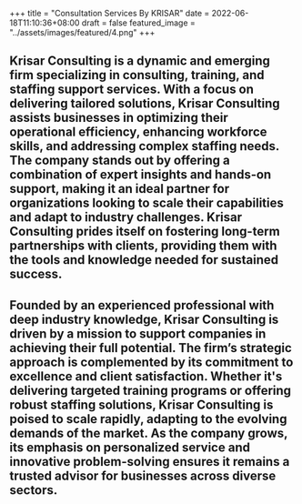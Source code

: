 +++
title  =  "Consultation Services By KRISAR"
date  = 2022-06-18T11:10:36+08:00
draft = false
featured_image = "../assets/images/featured/4.png"
+++

## Krisar Consulting is a dynamic and emerging firm specializing in consulting, training, and staffing support services. With a focus on delivering tailored solutions, Krisar Consulting assists businesses in optimizing their operational efficiency, enhancing workforce skills, and addressing complex staffing needs. The company stands out by offering a combination of expert insights and hands-on support, making it an ideal partner for organizations looking to scale their capabilities and adapt to industry challenges. Krisar Consulting prides itself on fostering long-term partnerships with clients, providing them with the tools and knowledge needed for sustained success.

## Founded by an experienced professional with deep industry knowledge, Krisar Consulting is driven by a mission to support companies in achieving their full potential. The firm’s strategic approach is complemented by its commitment to excellence and client satisfaction. Whether it's delivering targeted training programs or offering robust staffing solutions, Krisar Consulting is poised to scale rapidly, adapting to the evolving demands of the market. As the company grows, its emphasis on personalized service and innovative problem-solving ensures it remains a trusted advisor for businesses across diverse sectors.

